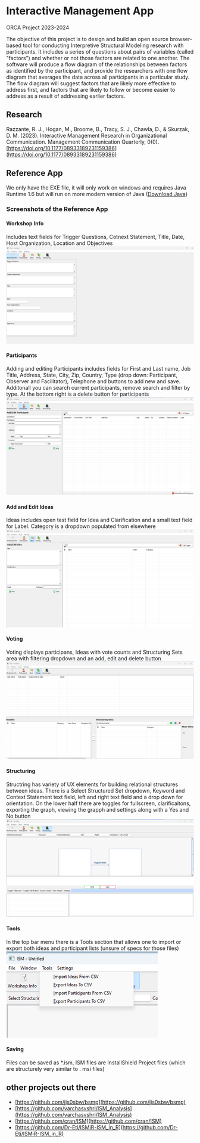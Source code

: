 # Interactive Management App
ORCA Project 2023-2024

The objective of this project is to design and build an open source browser-based tool for conducting Interpretive Structural Modeling research with participants. It includes a series of questions about pairs of variables (called "factors") and whether or not those factors are related to one another. The software will produce a flow diagram of the relationships between factors as identified by the participant, and provide the researchers with one flow diagram that averages the data across all participants in a particular study. The flow diagram will suggest factors that are likely more effective to address first, and factors that are likely to follow or become easier to address as a result of addressing earlier factors.

## Research 
Razzante, R. J., Hogan, M., Broome, B., Tracy, S. J., Chawla, D., & Skurzak, D. M. (2023). Interactive Management Research in Organizational Communication. Management Communication Quarterly, 0(0). [https://doi.org/10.1177/08933189231159386](https://doi.org/10.1177/08933189231159386)

## Reference App
We only have the EXE file, it will only work on windows and requires Java Runtime 1.6 but will run on more modern version of Java ([Download Java](https://www.java.com/download/ie_manual.jsp))

### Screenshots of the Reference App

#### Workshop Info
Includes text fields for Trigger Questions, Cotnext Statement, Title, Date, Host Organization, Location and Objectives
![Workshop Info](https://github.com/VERSO-UVM/interactive-management-app/blob/main/references/workshop_info.png)

#### Participants
Adding and editing Participants includes fields for First and Last name, Job Title, Address, State, City, Zip, Country, Type (drop down: Participant, Observer and Facilitator), Telephone and buttons to add new and save. Additonall you can search current participants, remove search and filter by type. At the bottom right is a delete button for participants
![Participants](https://github.com/VERSO-UVM/interactive-management-app/blob/main/references/participants.png)

#### Add and Edit Ideas
Ideas includes open test field for Idea and Clarification and a small text field for Label. Category is a dropdown populated from elsewhere
![Add/Edit Ideas](https://github.com/VERSO-UVM/interactive-management-app/blob/main/references/add_edit_idea.png)

#### Voting
Voting displays participans, Ideas with vote counts and Structuring Sets area with filtering dropdown and an add, edit and delete button
![Voting](https://github.com/VERSO-UVM/interactive-management-app/blob/main/references/voting.png)

#### Structuring
Structring has variety of UX elements for building relational structures between ideas. There is a Select Structured Set dropdown, Keyword and Context Statement text field, left and right text field and a drop down for orientation. On the lower half there are toggles for fullscreen, clarificaitons, exporting the graph, viewing the grapph and settings along with a Yes and No button
![Structuring](https://github.com/VERSO-UVM/interactive-management-app/blob/main/references/structuring.png)

#### Tools
In the top bar menu there is a Tools section that allows one to import or export both ideas and participant lists (unsure of specs for those files)
![Tools](https://github.com/VERSO-UVM/interactive-management-app/blob/main/references/tools.png)

#### Saving
Files can be saved as *.ism, ISM files are InstallShield Project files (which are structurely very similar to . msi files)

## other projects out there
* [https://github.com/jjs0sbw/bsmp](https://github.com/jjs0sbw/bsmp)
* [https://github.com/varchasvshri/ISM_Analysis](https://github.com/varchasvshri/ISM_Analysis)
* [https://github.com/cran/ISM](https://github.com/cran/ISM)
* [https://github.com/Dr-Eti/ISMiR-ISM_in_R](https://github.com/Dr-Eti/ISMiR-ISM_in_R)
